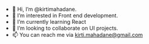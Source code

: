 - 👋 Hi, I’m @kirtimahadane.
- 👀 I’m interested in Front end development.
- 🌱 I’m currently learning  React
- 💞️ I’m looking to collaborate on UI projects.
- 📫 You can reach me via kirti.mahadane@gmail.com

<!---
kirtimahadane/kirtimahadane is a ✨ special ✨ repository because its `README.md` (this file) appears on your GitHub profile.
You can click the Preview link to take a look at your changes.
--->
